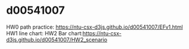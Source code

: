 # d00541007
HW0 path practice: https://ntu-csx-d3js.github.io/d00541007/EFv1.html
HW1 line chart:
HW2 Bar chart:https://ntu-csx-d3js.github.io/d00541007/HW2_scenario

 
